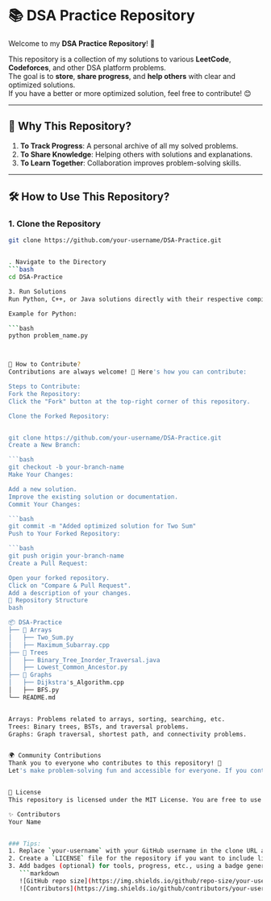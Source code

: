 # 📚 DSA Practice Repository

Welcome to my **DSA Practice Repository**! 🚀

This repository is a collection of my solutions to various **LeetCode**, **Codeforces**, and other DSA platform problems.  
The goal is to **store**, **share progress**, and **help others** with clear and optimized solutions.  
If you have a better or more optimized solution, feel free to contribute! 😊

---

## 🌟 Why This Repository?

1. **To Track Progress**: A personal archive of all my solved problems.
2. **To Share Knowledge**: Helping others with solutions and explanations.
3. **To Learn Together**: Collaboration improves problem-solving skills.

---

## 🛠️ How to Use This Repository?

### 1. Clone the Repository
```bash
git clone https://github.com/your-username/DSA-Practice.git


. Navigate to the Directory
```bash
cd DSA-Practice

3. Run Solutions
Run Python, C++, or Java solutions directly with their respective compilers/interpreters.

Example for Python:

```bash
python problem_name.py



🤝 How to Contribute?
Contributions are always welcome! 🎉 Here's how you can contribute:

Steps to Contribute:
Fork the Repository:
Click the "Fork" button at the top-right corner of this repository.

Clone the Forked Repository:


git clone https://github.com/your-username/DSA-Practice.git
Create a New Branch:

```bash
git checkout -b your-branch-name
Make Your Changes:

Add a new solution.
Improve the existing solution or documentation.
Commit Your Changes:

```bash
git commit -m "Added optimized solution for Two Sum"
Push to Your Forked Repository:

```bash
git push origin your-branch-name
Create a Pull Request:

Open your forked repository.
Click on "Compare & Pull Request".
Add a description of your changes.
📂 Repository Structure
bash

📦 DSA-Practice
├── 📂 Arrays
│   ├── Two_Sum.py
│   ├── Maximum_Subarray.cpp
├── 📂 Trees
│   ├── Binary_Tree_Inorder_Traversal.java
│   ├── Lowest_Common_Ancestor.py
├── 📂 Graphs
│   ├── Dijkstra's_Algorithm.cpp
│   ├── BFS.py
└── README.md


Arrays: Problems related to arrays, sorting, searching, etc.
Trees: Binary trees, BSTs, and traversal problems.
Graphs: Graph traversal, shortest path, and connectivity problems.


🌍 Community Contributions
Thank you to everyone who contributes to this repository! 🙌
Let's make problem-solving fun and accessible for everyone. If you contribute, don't forget to add yourself to the Contributors section below.


📜 License
This repository is licensed under the MIT License. You are free to use the code for personal or educational purposes.

✨ Contributors
Your Name


### Tips:
1. Replace `your-username` with your GitHub username in the clone URL and contributor list.
2. Create a `LICENSE` file for the repository if you want to include licensing.
3. Add badges (optional) for tools, progress, etc., using a badge generator like [Shields.io](https://shields.io/). For example:
   ```markdown
   ![GitHub repo size](https://img.shields.io/github/repo-size/your-username/DSA-Practice)
   ![Contributors](https://img.shields.io/github/contributors/your-username/DSA-Practice
